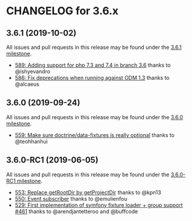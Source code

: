CHANGELOG for 3.6.x
===================

3.6.1 (2019-10-02)
------------------

All issues and pull requests in this release may be found under the [3.6.1 milestone](https://github.com/doctrine/DoctrineMongoDBBundle/issues?q=milestone%3A3.6.1).

 - [589: Adding support for php 7.3 and 7.4 in branch 3.6](https://github.com/doctrine/DoctrineMongoDBBundle/pull/589) thanks to @ishyevandro
 - [586: Fix deprecations when running against ODM 1.3](https://github.com/doctrine/DoctrineMongoDBBundle/pull/586) thanks to @alcaeus

3.6.0 (2019-09-24)
------------------

All issues and pull requests in this release may be found under the [3.6.0 milestone](https://github.com/doctrine/DoctrineMongoDBBundle/issues?q=milestone%3A3.6.0).

 - [559: Make sure doctrine/data-fixtures is really optional](https://github.com/doctrine/DoctrineMongoDBBundle/pull/559) thanks to @teohhanhui

3.6.0-RC1 (2019-06-05)
----------------------

All issues and pull requests in this release may be found under the [3.6.0-RC1 milestone](https://github.com/doctrine/DoctrineMongoDBBundle/issues?q=milestone%3A3.6.0-RC1).

 - [553: Replace getRootDir by getProjectDir](https://github.com/doctrine/DoctrineMongoDBBundle/pull/553) thanks to @kpn13
 - [550: Event subscriber](https://github.com/doctrine/DoctrineMongoDBBundle/pull/550) thanks to @emulienfou
 - [529: First implementation of symfony fixture loader + group support #461](https://github.com/doctrine/DoctrineMongoDBBundle/pull/529) thanks to @arendjantetteroo and @buffcode
